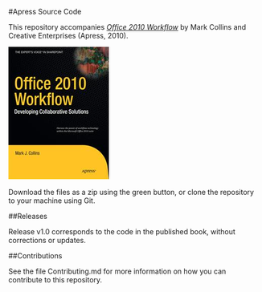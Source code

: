 #Apress Source Code

This repository accompanies [*Office 2010 Workflow*](http://www.apress.com/9781430229049) by Mark Collins and Creative Enterprises (Apress, 2010).

![Cover image](9781430229049.jpg)

Download the files as a zip using the green button, or clone the repository to your machine using Git.

##Releases

Release v1.0 corresponds to the code in the published book, without corrections or updates.

##Contributions

See the file Contributing.md for more information on how you can contribute to this repository.
